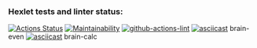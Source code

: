 ### Hexlet tests and linter status:

[![Actions Status](https://github.com/sonyaozzy/frontend-project-lvl1/workflows/hexlet-check/badge.svg)](https://github.com/sonyaozzy/frontend-project-lvl1/actions)
[![Maintainability](https://api.codeclimate.com/v1/badges/a99a88d28ad37a79dbf6/maintainability)](https://codeclimate.com/github/sonyaozzy/frontend-project-lvl1)
[![github-actions-lint](https://github.com/sonyaozzy/frontend-project-lvl1/actions/workflows/github-actions-lint.yml/badge.svg)](https://github.com/sonyaozzy/frontend-project-lvl1/actions)
[![asciicast](https://asciinema.org/a/zPm4FriFbBTWxd3EtfwvUhhtZ.svg)](https://asciinema.org/a/zPm4FriFbBTWxd3EtfwvUhhtZ) brain-even
[![asciicast](https://asciinema.org/a/gq0FhA7VtNHfUhh8e4Kh8UYEa.svg)](https://asciinema.org/a/gq0FhA7VtNHfUhh8e4Kh8UYEa) brain-calc
